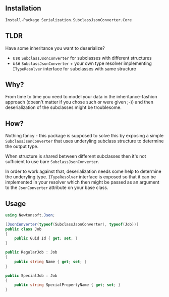 ## Installation
```sh
Install-Package Serialization.SubclassJsonConverter.Core
```

## TLDR
Have some inheritance you want to deserialize?
* use `SubclassJsonConverter` for subclasses with different structures
* use `SubclassJsonConverter` + your own type resolver implementing `ITypeResolver` interface for subclasses with same structure

## Why?
From time to time you need to model your data in the inheritance-fashion approach (doesn't matter if you chose such or were given ;-)) and then deserialization of the subclasses might be troublesome.

## How?
Nothing fancy - this package is supposed to solve this by exposing a simple `SubclassJsonConverter` that uses underyling subclass structure to determine the output type.

When structure is shared between different subclasses then it's not sufficient to use bare `SubclassJsonConverter`.

In order to work against that, deserialization needs some help to determine the underyling type. `ITypeResolver` interface is exposed so that it can be implemented in your resolver which then might be passed as an argument to the `JsonConverter` attribute on your base class.

## Usage
```csharp
using Newtonsoft.Json;

[JsonConverter(typeof(SubclassJsonConverter), typeof(Job))]
public class Job
{
    public Guid Id { get; set; }
}

public RegularJob : Job
{
    public string Name { get; set; }
}

public SpecialJob : Job
{
    public string SpecialPropertyName { get; set; }
}
```
